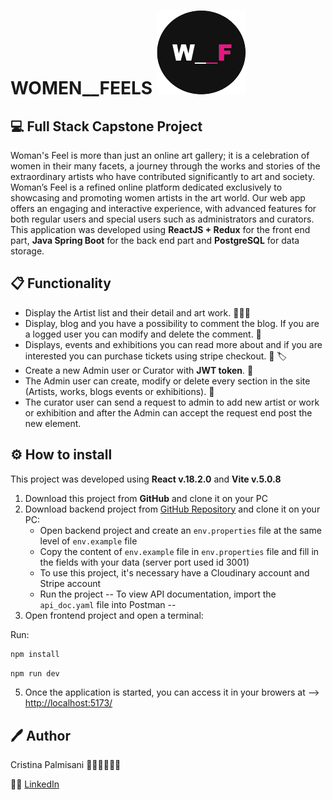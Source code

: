 # WOMEN\_\_FEELS <img src="./src/assets/wflogo.png">

## 💻 Full Stack Capstone Project

Woman's Feel is more than just an online art gallery; it is a celebration of women in their many facets, a journey through the works and stories of the extraordinary artists who have contributed significantly to art and society.
Woman’s Feel is a refined online platform dedicated exclusively to showcasing and promoting women artists in the art world. Our web app offers an engaging and interactive experience, with advanced features for both regular users and special users such as administrators and curators.
This application was developed using **ReactJS + Redux** for the front end part, **Java Spring Boot** for the back end part and **PostgreSQL** for data storage.

## 📋 Functionality

- Display the Artist list and their detail and art work. 👩🏼‍🎨
- Display, blog and you have a possibility to comment the blog. If you are a logged user you can modify and delete the comment. 📝
- Displays, events and exhibitions you can read more about and if you are interested you can purchase tickets using stripe checkout. 🎨 🏷️
- Create a new Admin user or Curator with **JWT token**. 🔐
- The Admin user can create, modify or delete every section in the site (Artists, works, blogs events or exhibitions). 🤖
- The curator user can send a request to admin to add new artist or work or exhibition and after the Admin can accept the request end post the new element.

## ⚙️ How to install

This project was developed using **React v.18.2.0** and **Vite v.5.0.8**

1. Download this project from **GitHub** and clone it on your PC
2. Download backend project from [GitHub Repository](https://github.com/plmcst96/BE-ArtGallery) and clone it on your PC:
   - Open backend project and create an `env.properties` file at the same level of `env.example` file
   - Copy the content of `env.example` file in `env.properties` file and fill in the fields with your data (server port used id 3001)
   - To use this project, it's necessary have a Cloudinary account and Stripe account
   - Run the project
     -- To view API documentation, import the `api_doc.yaml` file into Postman --
3. Open frontend project and open a terminal:

Run:

```bash
npm install
```

```bash
npm run dev
```

5. Once the application is started, you can access it in your browers at --> [http://localhost:5173/](http://localhost:5173/)

## 🖊️ Author

Cristina Palmisani 👩🏼‍🎨👩🏽‍💻

🧑‍💻 [LinkedIn](https://www.linkedin.com/in/cristina-palmisani-fullstack-developer/)
